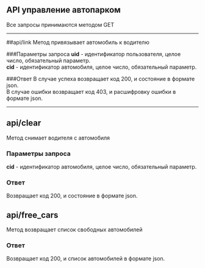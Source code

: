
## API управление автопарком

Все запросы принимаются методом GET
___
##api/link
Метод привязывает автомобиль к водителю

###Параметры запроса
**uid** - идентификатор пользователя, целое число, обязательный параметр.<br/>
**cid** - идентификатор автомобиля, целое число, обязательный параметр.

###Ответ
В случае успеха возвращает код 200, и состояние в формате json.<br/>
В случае ошибки возвращает код 403, и расшифровку ошибки в формате json.

___
## api/clear
Метод снимает водителя с автомобиля

### Параметры запроса
**cid** - идентификатор автомобиля, целое число, обязательный параметр.

### Ответ
Возвращает код 200, и состояние в формате json.<br/>


## api/free_cars

Метод возвращает список свободных автомобилей

### Ответ
Возвращает код 200, и список автомобилей в формате json.
